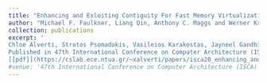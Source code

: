 ```yaml
---
title: "Enhancing and Exloiting Contiguity For Fast Memory Virtualization"
author: "Michael F. Faulkner, Liang Qin, Anthony C. Maggs and Werner Krauth"
collection: publications
excerpt: '  
Chloe Alverti, Stratos Psomadakis, Vasileios Karakostas, Jayneel Gandhi, Konstantinos Nikas, Georgios Goumas, and Nectarios Koziris<br/>
Published in 47th International Conference on Computer Architecture (ISCA2020)<br/>
[[pdf]](https://cslab.ece.ntua.gr/~xalverti/papers/isca20_enhancing_and_exploiting_contiguity.pdf) [[pptx]](https://cslab.ece.ntua.gr/~xalverti/papers/isca20_enhancing_and_exploiting_contiguity.pptx) [[code]](www.github.com/cslab-ntua/contiguity-isca2020.git)'
#venue: '47th International Conference on Computer Architecture (ISCA)'
---
```

